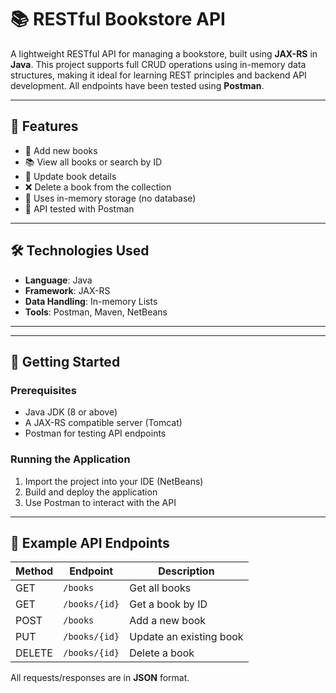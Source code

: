 # 📚 RESTful Bookstore API

A lightweight RESTful API for managing a bookstore, built using **JAX-RS** in **Java**. This project supports full CRUD operations using in-memory data structures, making it ideal for learning REST principles and backend API development. All endpoints have been tested using **Postman**.

---

## 🔧 Features

- 📖 Add new books
- 📚 View all books or search by ID
- 📝 Update book details
- ❌ Delete a book from the collection
- 🧠 Uses in-memory storage (no database)
- 🧪 API tested with Postman

---

## 🛠️ Technologies Used

- **Language**: Java
- **Framework**: JAX-RS 
- **Data Handling**: In-memory Lists
- **Tools**: Postman, Maven, NetBeans

---


---

## 🚀 Getting Started

### Prerequisites
- Java JDK (8 or above)
- A JAX-RS compatible server (Tomcat)
- Postman for testing API endpoints

### Running the Application
1. Import the project into your IDE (NetBeans)
2. Build and deploy the application
3. Use Postman to interact with the API

---

## 📡 Example API Endpoints

| Method | Endpoint         | Description               |
|--------|------------------|---------------------------|
| GET    | `/books`         | Get all books             |
| GET    | `/books/{id}`    | Get a book by ID          |
| POST   | `/books`         | Add a new book            |
| PUT    | `/books/{id}`    | Update an existing book   |
| DELETE | `/books/{id}`    | Delete a book             |

All requests/responses are in **JSON** format.





